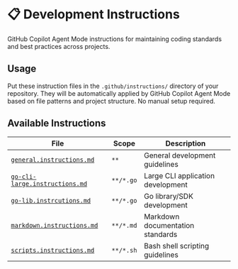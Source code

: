 # 📋 Development Instructions

GitHub Copilot Agent Mode instructions for maintaining coding standards and best practices across projects.

## Usage

Put these instruction files in the `.github/instructions/` directory of your repository. They will be automatically applied by GitHub Copilot Agent Mode based on file patterns and project structure. No manual setup required.

## Available Instructions

| File                                                             | Scope     | Description                       |
| ---------------------------------------------------------------- | --------- | --------------------------------- |
| [`general.instructions.md`](./general.instructions.md)           | `**`      | General development guidelines    |
| [`go-cli-large.instructions.md`](./go-cli-large.instructions.md) | `**/*.go` | Large CLI application development |
| [`go-lib.instrcutions.md`](./go-lib.instrcutions.md)             | `**/*.go` | Go library/SDK development        |
| [`markdown.instructions.md`](./markdown.instructions.md)         | `**/*.md` | Markdown documentation standards  |
| [`scripts.instructions.md`](./scripts.instructions.md)           | `**/*.sh` | Bash shell scripting guidelines   |
